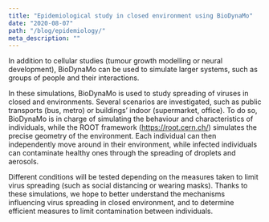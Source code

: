 ```yaml
---
title: "Epidemiological study in closed environment using BioDynaMo"
date: "2020-08-07"
path: "/blog/epidemiology/"
meta_description: ""
---
```


In addition to cellular studies (tumour growth modelling or neural development), BioDynaMo can be used to simulate larger systems, such as groups of people and their interactions.

In these simulations, BioDynaMo is used to study spreading of viruses in closed and environments. Several scenarios are investigated, such as public transports (bus, metro) or buildings’ indoor (supermarket, office).
To do so, BioDynaMo is in charge of simulating the behaviour and characteristics of individuals, while the ROOT framework (https://root.cern.ch/) simulates the precise geometry of the environment. Each individual can then independently move around in their environment, while infected individuals can contaminate healthy ones through the spreading of droplets and aerosols.

Different conditions will be tested depending on the measures taken to limit virus spreading (such as social distancing or wearing masks).
Thanks to these simulations, we hope to better understand the mechanisms influencing virus spreading in closed environment, and to determine efficient measures to limit contamination between individuals.

